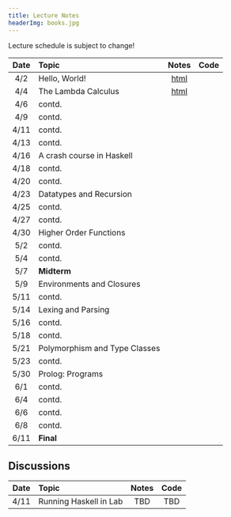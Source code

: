 ```yaml
---
title: Lecture Notes
headerImg: books.jpg
---
```


Lecture schedule is subject to change!

| Date       | Topic                         | Notes                     |  Code         |
|:----------:|:------------------------------|:-------------------------:|:-------------:|
| 4/2        | Hello, World!                 | [html][lec0]              |               |            
| 4/4        | The Lambda Calculus           | [html][lec1]              |               |
| 4/6        | contd.                        |                           |               |
| 4/9        | contd.                        |                           |               |
| 4/11       | contd.                        |                           |               |
| 4/13       | contd.                        |                           |               |
| 4/16       | A crash course in Haskell     |                           |               |
| 4/18       | contd.                        |                           |               |
| 4/20       | contd.                        |                           |               |
| 4/23       | Datatypes and Recursion       |                           |               |
| 4/25       | contd.                        |                           |               |
| 4/27       | contd.                        |                           |               |
| 4/30       | Higher Order Functions        |                           |               |
| 5/2        | contd.                        |                           |               |
| 5/4        | contd.                        |                           |               |
| 5/7        | **Midterm**                   |                           |               |
| 5/9        | Environments and Closures     |                           |               |
| 5/11       | contd.                        |                           |               |
| 5/14       | Lexing and Parsing            |                           |               |
| 5/16       | contd.                        |                           |               |
| 5/18       | contd.                        |                           |               |
| 5/21       | Polymorphism and Type Classes |                           |               |
| 5/23       | contd.                        |                           |               |
| 5/30       | Prolog: Programs              |                           |               |
| 6/1        | contd.                        |                           |               |
| 6/4        | contd.                        |                           |               |
| 6/6        | contd.                        |                           |               |
| 6/8        | contd.                        |                           |               |
| 6/11       | **Final**                     |                           |               |

<!--
## Interesting Piazza Questions

- [html](lectures/piazza.md)
- [md](http://github.com/ucsd-cse130/web/blob/master/lectures/piazza.md)
-->

## Discussions

| Date       | Topic                    | Notes         |  Code      |
|:----------:|:-------------------------|:-------------:|:----------:|
| 4/11       | Running Haskell in Lab   | TBD           | TBD        |


[lec0]: lectures/00-hello.html
[lec1]: lectures/01-lambda.html
[lec2]: lectures/02-haskell.html
[lec3]: http://github.com/ucsd-cse130/web/blob/master/static/raw/03-ocaml.pdf
[lec3s]: http://github.com/ucsd-cse130/web/blob/master/static/raw/03-ocaml-small.pdf
[lec4]: http://github.com/ucsd-cse130/web/blob/master/static/raw/04-datatypes.pdf
[lec4s]: http://github.com/ucsd-cse130/web/blob/master/static/raw/04-datatypes-small.pdf
[lec5]: http://github.com/ucsd-cse130/web/blob/master/static/raw/05-rec-hof.pdf
[lec5s]: http://github.com/ucsd-cse130/web/blob/master/static/raw/05-rec-hof-small.pdf
[lec6]: http://github.com/ucsd-cse130/web/blob/master/static/raw/06-closure.pdf
[lec6s]: http://github.com/ucsd-cse130/web/blob/master/static/raw/06-closure-small.pdf
[lec7]: lectures/07-parsing.html
[lec8]: http://github.com/ucsd-cse130/web/blob/master/static/raw/08-polymorphism.pdf
[lec8s]: http://github.com/ucsd-cse130/web/blob/master/static/raw/08-polymorphism-small.pdf

[md0]: http://github.com/ucsd-cse130/web/blob/master/lectures/00-hello.md
[md1]: http://github.com/ucsd-cse130/web/blob/master/lectures/01-lambda.md
[md2]: http://github.com/ucsd-cse130/web/blob/master/lectures/02-haskell.md

[lec9]: lectures/09-prolog.html
[md9]: http://github.com/ucsd-cse130/web/blob/master/lectures/09-prolog.md
[txt9]: static/raw/prolog.txt
[lec10]: lectures/10-puzzles.html
[md10]: http://github.com/ucsd-cse130/web/blob/master/lectures/10-puzzles.md





[lc-4-7]: http://github.com/ucsd-cse130/web/blob/master/static/raw/code-4-7.lc
[lc-4-10]: http://github.com/ucsd-cse130/web/blob/master/static/raw/code-4-10.lc
[elsa]: https://github.com/ucsd-progsys/elsa
[ml3]: http://github.com/ucsd-cse130/web/blob/master/static/raw/03-ocaml.ml
[ml4]: http://github.com/ucsd-cse130/web/blob/master/static/raw/04-datatypes.ml
[ml5]: http://github.com/ucsd-cse130/web/blob/master/static/raw/05-rec-hof.ml

[ml-5-15]: http://github.com/ucsd-cse130/web/blob/master/static/raw/code-5-15.ml
[ml-5-17]: http://github.com/ucsd-cse130/web/blob/master/static/raw/code-5-17.ml
[ml-5-19]: http://github.com/ucsd-cse130/web/blob/master/static/raw/code-5-19.ml
[ml-5-22]: http://github.com/ucsd-cse130/web/blob/master/static/raw/hw4/arith_notes/
[pl-6-2]: http://github.com/ucsd-cse130/web/blob/master/static/raw/prolog.pl


[ml-5-26]: http://github.com/ucsd-cse130/web/blob/master/static/raw/code-5-26.ml
[ml-5-31]: http://github.com/ucsd-cse130/web/blob/master/static/raw/code-5-31.ml

